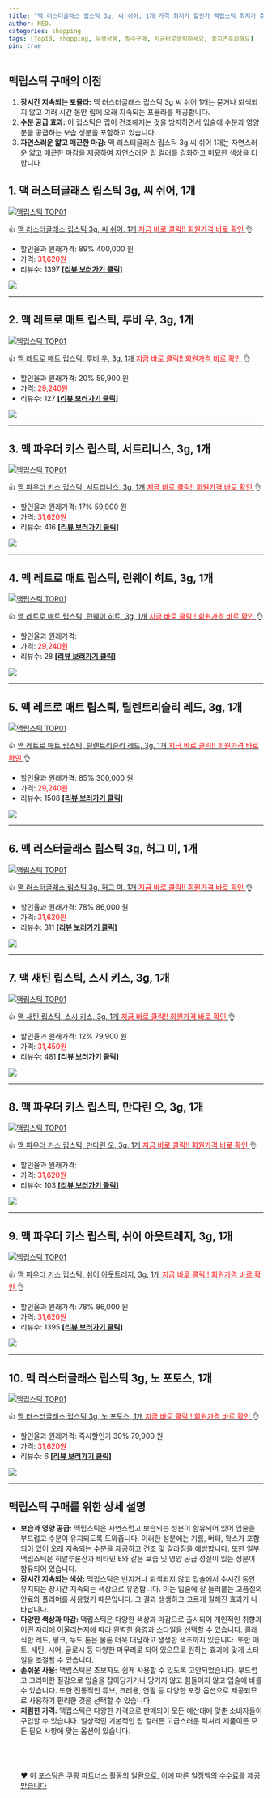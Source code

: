 ```yaml
---
title: "맥 러스터글래스 립스틱 3g, 씨 쉬어, 1개 가격 최저가 할인가 맥립스틱 최저가 추천 제품 비교"
author: NEO.
categories: shopping
tags: [Top10, shopping, 유행상품, 필수구매, 지금바로클릭하세요, 놓치면후회해요]
pin: true
---
```

## 맥립스틱 구매의 이점
1. **장시간 지속되는 포뮬라:** 맥 러스터글래스 립스틱 3g 씨 쉬어 1개는 묻거나 퇴색되지 않고 여러 시간 동안 립에 오래 지속되는 포뮬라를 제공합니다.
2. **수분 공급 효과:** 이 립스틱은 립이 건조해지는 것을 방지하면서 입술에 수분과 영양분을 공급하는 보습 성분을 포함하고 있습니다.
3. **자연스러운 얇고 매끈한 마감:** 맥 러스터글래스 립스틱 3g 씨 쉬어 1개는 자연스러운 얇고 매끈한 마감을 제공하여 자연스러운 립 컬러를 강화하고 미묘한 색상을 더합니다.

   

## 1. 맥 러스터글래스 립스틱 3g, 씨 쉬어, 1개

[![맥립스틱 TOP01](https://thumbnail10.coupangcdn.com/thumbnails/remote/490x490ex/image/retail/images/439614945106304-ca2c06e9-0c69-47ed-9869-cf5b433396dd.jpg)](https://link.coupang.com/re/AFFSDP?lptag=AF3617701&subid=GithubCoopas&pageKey=6063727251&traceid=V0-153&itemId=11162340292&vendorItemId=78440494457)


👍 [맥 러스터글래스 립스틱 3g, 씨 쉬어, 1개 <font color=red> 지금 바로 클릭!! 회원가격 바로 확인 </font> ](https://link.coupang.com/re/AFFSDP?lptag=AF3617701&subid=GithubCoopas&pageKey=6063727251&traceid=V0-153&itemId=11162340292&vendorItemId=78440494457) 👌 


- 할인율과 원래가격: 89%  400,000   원
- 가격: <span style='color:red'>31,620원</span>
- 리뷰수: 1397  [**[리뷰 보러가기 클릭]**](https://link.coupang.com/re/AFFSDP?lptag=AF3617701&subid=GithubCoopas&pageKey=6063727251&traceid=V0-153&itemId=11162340292&vendorItemId=78440494457)

[![](/discount_price.png)](https://link.coupang.com/re/AFFSDP?lptag=AF3617701&subid=GithubCoopas&pageKey=6063727251&traceid=V0-153&itemId=11162340292&vendorItemId=78440494457)

---


   

## 2. 맥 레트로 매트 립스틱, 루비 우, 3g, 1개

[![맥립스틱 TOP01](https://thumbnail7.coupangcdn.com/thumbnails/remote/490x490ex/image/retail/images/439170685119824-35b7d581-e580-4073-8b9b-220075a61d66.crdownload)](https://link.coupang.com/re/AFFSDP?lptag=AF3617701&subid=GithubCoopas&pageKey=5376120420&traceid=V0-153&itemId=8021226166&vendorItemId=75309941179)


👍 [맥 레트로 매트 립스틱, 루비 우, 3g, 1개 <font color=red> 지금 바로 클릭!! 회원가격 바로 확인 </font> ](https://link.coupang.com/re/AFFSDP?lptag=AF3617701&subid=GithubCoopas&pageKey=5376120420&traceid=V0-153&itemId=8021226166&vendorItemId=75309941179) 👌 


- 할인율과 원래가격: 20%  59,900   원
- 가격: <span style='color:red'>29,240원</span>
- 리뷰수: 127  [**[리뷰 보러가기 클릭]**](https://link.coupang.com/re/AFFSDP?lptag=AF3617701&subid=GithubCoopas&pageKey=5376120420&traceid=V0-153&itemId=8021226166&vendorItemId=75309941179)

[![](/discount_price.png)](https://link.coupang.com/re/AFFSDP?lptag=AF3617701&subid=GithubCoopas&pageKey=5376120420&traceid=V0-153&itemId=8021226166&vendorItemId=75309941179)

---


   

## 3. 맥 파우더 키스 립스틱, 서트리니스, 3g, 1개

[![맥립스틱 TOP01](https://thumbnail6.coupangcdn.com/thumbnails/remote/490x490ex/image/retail/images/444043790572919-d3ca0903-eeca-413f-977f-11765412de68.jpg)](https://link.coupang.com/re/AFFSDP?lptag=AF3617701&subid=GithubCoopas&pageKey=7322824636&traceid=V0-153&itemId=8021226351&vendorItemId=75309941367)


👍 [맥 파우더 키스 립스틱, 서트리니스, 3g, 1개 <font color=red> 지금 바로 클릭!! 회원가격 바로 확인 </font> ](https://link.coupang.com/re/AFFSDP?lptag=AF3617701&subid=GithubCoopas&pageKey=7322824636&traceid=V0-153&itemId=8021226351&vendorItemId=75309941367) 👌 


- 할인율과 원래가격: 17%  59,900   원
- 가격: <span style='color:red'>31,620원</span>
- 리뷰수: 416  [**[리뷰 보러가기 클릭]**](https://link.coupang.com/re/AFFSDP?lptag=AF3617701&subid=GithubCoopas&pageKey=7322824636&traceid=V0-153&itemId=8021226351&vendorItemId=75309941367)

[![](/discount_price.png)](https://link.coupang.com/re/AFFSDP?lptag=AF3617701&subid=GithubCoopas&pageKey=7322824636&traceid=V0-153&itemId=8021226351&vendorItemId=75309941367)

---


   

## 4. 맥 레트로 매트 립스틱, 런웨이 히트, 3g, 1개

[![맥립스틱 TOP01](https://thumbnail9.coupangcdn.com/thumbnails/remote/490x490ex/image/retail/images/281487741025051-a0b43f92-9f98-4787-9dac-dde5d443f6e2.jpg)](https://link.coupang.com/re/AFFSDP?lptag=AF3617701&subid=GithubCoopas&pageKey=5376120420&traceid=V0-153&itemId=7971449097&vendorItemId=75260418164)


👍 [맥 레트로 매트 립스틱, 런웨이 히트, 3g, 1개 <font color=red> 지금 바로 클릭!! 회원가격 바로 확인 </font> ](https://link.coupang.com/re/AFFSDP?lptag=AF3617701&subid=GithubCoopas&pageKey=5376120420&traceid=V0-153&itemId=7971449097&vendorItemId=75260418164) 👌 


- 할인율과 원래가격: 
- 가격: <span style='color:red'>29,240원</span>
- 리뷰수: 28  [**[리뷰 보러가기 클릭]**](https://link.coupang.com/re/AFFSDP?lptag=AF3617701&subid=GithubCoopas&pageKey=5376120420&traceid=V0-153&itemId=7971449097&vendorItemId=75260418164)

[![](/discount_price.png)](https://link.coupang.com/re/AFFSDP?lptag=AF3617701&subid=GithubCoopas&pageKey=5376120420&traceid=V0-153&itemId=7971449097&vendorItemId=75260418164)

---


   

## 5. 맥 레트로 매트 립스틱, 릴렌트리슬리 레드, 3g, 1개

[![맥립스틱 TOP01](https://thumbnail9.coupangcdn.com/thumbnails/remote/490x490ex/image/retail/images/1803766103100430-e6e3480c-afe7-4167-a8fd-572310a361f4.jpg)](https://link.coupang.com/re/AFFSDP?lptag=AF3617701&subid=GithubCoopas&pageKey=5376120420&traceid=V0-153&itemId=7971449101&vendorItemId=75260418166)


👍 [맥 레트로 매트 립스틱, 릴렌트리슬리 레드, 3g, 1개 <font color=red> 지금 바로 클릭!! 회원가격 바로 확인 </font> ](https://link.coupang.com/re/AFFSDP?lptag=AF3617701&subid=GithubCoopas&pageKey=5376120420&traceid=V0-153&itemId=7971449101&vendorItemId=75260418166) 👌 


- 할인율과 원래가격: 85%  300,000   원
- 가격: <span style='color:red'>29,240원</span>
- 리뷰수: 1508  [**[리뷰 보러가기 클릭]**](https://link.coupang.com/re/AFFSDP?lptag=AF3617701&subid=GithubCoopas&pageKey=5376120420&traceid=V0-153&itemId=7971449101&vendorItemId=75260418166)

[![](/discount_price.png)](https://link.coupang.com/re/AFFSDP?lptag=AF3617701&subid=GithubCoopas&pageKey=5376120420&traceid=V0-153&itemId=7971449101&vendorItemId=75260418166)

---


   

## 6. 맥 러스터글래스 립스틱 3g, 허그 미, 1개

[![맥립스틱 TOP01](https://thumbnail8.coupangcdn.com/thumbnails/remote/490x490ex/image/retail/images/2622852616186441-481f3ba4-5a74-46ae-8b85-7e45e82aa3dd.jpg)](https://link.coupang.com/re/AFFSDP?lptag=AF3617701&subid=GithubCoopas&pageKey=6063727251&traceid=V0-153&itemId=11162340288&vendorItemId=78440494449)


👍 [맥 러스터글래스 립스틱 3g, 허그 미, 1개 <font color=red> 지금 바로 클릭!! 회원가격 바로 확인 </font> ](https://link.coupang.com/re/AFFSDP?lptag=AF3617701&subid=GithubCoopas&pageKey=6063727251&traceid=V0-153&itemId=11162340288&vendorItemId=78440494449) 👌 


- 할인율과 원래가격: 78%  86,000   원
- 가격: <span style='color:red'>31,620원</span>
- 리뷰수: 311  [**[리뷰 보러가기 클릭]**](https://link.coupang.com/re/AFFSDP?lptag=AF3617701&subid=GithubCoopas&pageKey=6063727251&traceid=V0-153&itemId=11162340288&vendorItemId=78440494449)

[![](/discount_price.png)](https://link.coupang.com/re/AFFSDP?lptag=AF3617701&subid=GithubCoopas&pageKey=6063727251&traceid=V0-153&itemId=11162340288&vendorItemId=78440494449)

---


   

## 7. 맥 새틴 립스틱, 스시 키스, 3g, 1개

[![맥립스틱 TOP01](https://thumbnail8.coupangcdn.com/thumbnails/remote/490x490ex/image/retail/images/563069107966-ae558df1-bb49-46d9-8bfc-584c930cf36f.jpg)](https://link.coupang.com/re/AFFSDP?lptag=AF3617701&subid=GithubCoopas&pageKey=5694575289&traceid=V0-153&itemId=8021226368&vendorItemId=75309941391)


👍 [맥 새틴 립스틱, 스시 키스, 3g, 1개 <font color=red> 지금 바로 클릭!! 회원가격 바로 확인 </font> ](https://link.coupang.com/re/AFFSDP?lptag=AF3617701&subid=GithubCoopas&pageKey=5694575289&traceid=V0-153&itemId=8021226368&vendorItemId=75309941391) 👌 


- 할인율과 원래가격: 12%  79,900   원
- 가격: <span style='color:red'>31,450원</span>
- 리뷰수: 481  [**[리뷰 보러가기 클릭]**](https://link.coupang.com/re/AFFSDP?lptag=AF3617701&subid=GithubCoopas&pageKey=5694575289&traceid=V0-153&itemId=8021226368&vendorItemId=75309941391)

[![](/discount_price.png)](https://link.coupang.com/re/AFFSDP?lptag=AF3617701&subid=GithubCoopas&pageKey=5694575289&traceid=V0-153&itemId=8021226368&vendorItemId=75309941391)

---


   

## 8. 맥 파우더 키스 립스틱, 만다린 오, 3g, 1개

[![맥립스틱 TOP01](https://thumbnail9.coupangcdn.com/thumbnails/remote/490x490ex/image/retail/images/439077665385532-fe2dd880-d27e-4a88-86b6-a151992b9e01.crdownload)](https://link.coupang.com/re/AFFSDP?lptag=AF3617701&subid=GithubCoopas&pageKey=7322824636&traceid=V0-153&itemId=8021226333&vendorItemId=75309941318)


👍 [맥 파우더 키스 립스틱, 만다린 오, 3g, 1개 <font color=red> 지금 바로 클릭!! 회원가격 바로 확인 </font> ](https://link.coupang.com/re/AFFSDP?lptag=AF3617701&subid=GithubCoopas&pageKey=7322824636&traceid=V0-153&itemId=8021226333&vendorItemId=75309941318) 👌 


- 할인율과 원래가격: 
- 가격: <span style='color:red'>31,620원</span>
- 리뷰수: 103  [**[리뷰 보러가기 클릭]**](https://link.coupang.com/re/AFFSDP?lptag=AF3617701&subid=GithubCoopas&pageKey=7322824636&traceid=V0-153&itemId=8021226333&vendorItemId=75309941318)

[![](/discount_price.png)](https://link.coupang.com/re/AFFSDP?lptag=AF3617701&subid=GithubCoopas&pageKey=7322824636&traceid=V0-153&itemId=8021226333&vendorItemId=75309941318)

---


   

## 9. 맥 파우더 키스 립스틱, 쉬어 아웃트레지, 3g, 1개

[![맥립스틱 TOP01](https://thumbnail7.coupangcdn.com/thumbnails/remote/490x490ex/image/retail/images/716301213951458-5dbe7b5d-a578-4b77-a09a-4c304a9b06e1.jpg)](https://link.coupang.com/re/AFFSDP?lptag=AF3617701&subid=GithubCoopas&pageKey=7322824636&traceid=V0-153&itemId=7971449329&vendorItemId=75260418429)


👍 [맥 파우더 키스 립스틱, 쉬어 아웃트레지, 3g, 1개 <font color=red> 지금 바로 클릭!! 회원가격 바로 확인 </font> ](https://link.coupang.com/re/AFFSDP?lptag=AF3617701&subid=GithubCoopas&pageKey=7322824636&traceid=V0-153&itemId=7971449329&vendorItemId=75260418429) 👌 


- 할인율과 원래가격: 78%  86,000   원
- 가격: <span style='color:red'>31,620원</span>
- 리뷰수: 1395  [**[리뷰 보러가기 클릭]**](https://link.coupang.com/re/AFFSDP?lptag=AF3617701&subid=GithubCoopas&pageKey=7322824636&traceid=V0-153&itemId=7971449329&vendorItemId=75260418429)

[![](/discount_price.png)](https://link.coupang.com/re/AFFSDP?lptag=AF3617701&subid=GithubCoopas&pageKey=7322824636&traceid=V0-153&itemId=7971449329&vendorItemId=75260418429)

---


   

## 10. 맥 러스터글래스 립스틱 3g, 노 포토스, 1개

[![맥립스틱 TOP01](https://thumbnail9.coupangcdn.com/thumbnails/remote/490x490ex/image/retail/images/681048015369127-1a380355-31bb-46d7-b478-2bec13629fa8.jpg)](https://link.coupang.com/re/AFFSDP?lptag=AF3617701&subid=GithubCoopas&pageKey=6063727251&traceid=V0-153&itemId=16552231887&vendorItemId=83738624860)


👍 [맥 러스터글래스 립스틱 3g, 노 포토스, 1개 <font color=red> 지금 바로 클릭!! 회원가격 바로 확인 </font> ](https://link.coupang.com/re/AFFSDP?lptag=AF3617701&subid=GithubCoopas&pageKey=6063727251&traceid=V0-153&itemId=16552231887&vendorItemId=83738624860) 👌 


- 할인율과 원래가격: 즉시할인가 30%  79,900   원
- 가격: <span style='color:red'>31,620원</span>
- 리뷰수: 6  [**[리뷰 보러가기 클릭]**](https://link.coupang.com/re/AFFSDP?lptag=AF3617701&subid=GithubCoopas&pageKey=6063727251&traceid=V0-153&itemId=16552231887&vendorItemId=83738624860)

[![](/discount_price.png)](https://link.coupang.com/re/AFFSDP?lptag=AF3617701&subid=GithubCoopas&pageKey=6063727251&traceid=V0-153&itemId=16552231887&vendorItemId=83738624860)

---
## 맥립스틱 구매를 위한 상세 설명
* **보습과 영양 공급:** 맥립스틱은 자연스럽고 보습되는 성분이 함유되어 있어 입술을 부드럽고 수분이 유지되도록 도와줍니다. 이러한 성분에는 기름, 버터, 왁스가 포함되어 있어 오래 지속되는 수분을 제공하고 건조 및 갈라짐을 예방합니다. 또한 일부 맥립스틱은 히알루론산과 비타민 E와 같은 보습 및 영양 공급 성질이 있는 성분이 함유되어 있습니다.
* **장시간 지속되는 색상:** 맥립스틱은 번지거나 퇴색되지 않고 입술에서 수시간 동안 유지되는 장시간 지속되는 색상으로 유명합니다. 이는 입술에 잘 들러붙는 고품질의 안료와 폴리머를 사용했기 때문입니다. 그 결과 생생하고 고르게 칠해진 효과가 나타납니다.
* **다양한 색상과 마감:** 맥립스틱은 다양한 색상과 마감으로 출시되어 개인적인 취향과 어떤 자리에 어울리는지에 따라 완벽한 음영과 스타일을 선택할 수 있습니다. 클래식한 레드, 핑크, 누드 톤은 물론 더욱 대담하고 생생한 색조까지 있습니다. 또한 매트, 새틴, 시어, 글로시 등 다양한 마무리로 되어 있으므로 원하는 효과에 맞게 스타일을 조절할 수 있습니다.
* **손쉬운 사용:** 맥립스틱은 초보자도 쉽게 사용할 수 있도록 고안되었습니다. 부드럽고 크리미한 질감으로 입술을 잡아당기거나 당기지 않고 힘들이지 않고 입술에 바를 수 있습니다. 또한 전통적인 튜브, 크레용, 연필 등 다양한 포장 옵션으로 제공되므로 사용하기 편리한 것을 선택할 수 있습니다.
* **저렴한 가격:** 맥립스틱은 다양한 가격으로 판매되어 모든 예산대에 맞춘 소비자들이 구입할 수 있습니다. 일상적인 기본적인 립 컬러든 고급스러운 럭셔리 제품이든 모든 필요 사항에 맞는 옵션이 있습니다.<br><br><br><br><br> [ ❤  이 포스팅은 쿠팡 파트너스 활동의 일환으로, 이에 따른 일정액의 수수료를 제공받습니다](https://link.coupang.com/a/bcEFyh)